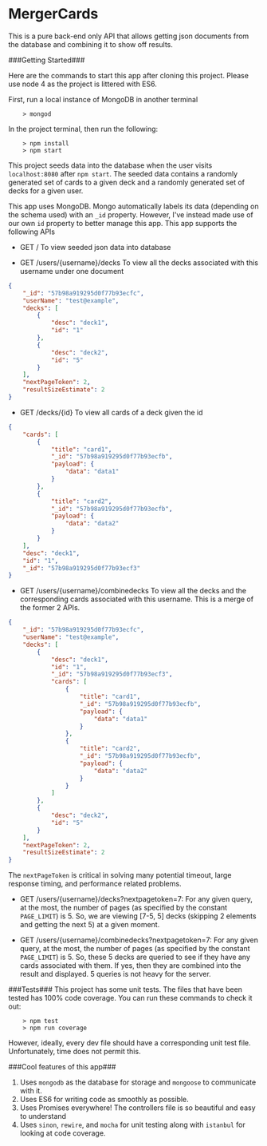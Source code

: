 # MergerCards

This is a pure back-end only API that allows getting json documents from the database and combining it to show off results.

###Getting Started###

Here are the commands to start this app after cloning this project. Please use node 4 as the project is littered with ES6.

First, run a local instance of MongoDB in another terminal

```
	> mongod
```

In the project terminal, then run the following:

```
	> npm install
	> npm start
```

This project seeds data into the database when the user visits `localhost:8080` after `npm start`. The seeded data contains a randomly generated set of cards to a given deck and a randomly generated set of decks for a given user.

This app uses MongoDB. Mongo automatically labels its data (depending on the schema used) with an `_id` property. However, I've instead made use of our own `id` property to better manage this app. This app supports the following APIs

* GET /
To view seeded json data into database

* GET /users/{username}/decks
To view all the decks associated with this username under one document
```json
{
	"_id": "57b98a919295d0f77b93ecfc",
	"userName": "test@example",
    "decks": [
        {
            "desc": "deck1",
            "id": "1"
        },
        {
            "desc": "deck2",
            "id": "5"
        }
    ],
    "nextPageToken": 2,
    "resultSizeEstimate": 2
}
```

* GET /decks/{id}
To view all cards of a deck given the id
```json
{
    "cards": [
        {
        	"title": "card1",
        	"_id": "57b98a919295d0f77b93ecfb",
            "payload": {
                "data": "data1"
            }
        },
        {
	        "title": "card2",
	        "_id": "57b98a919295d0f77b93ecfb",
            "payload": {
                "data": "data2"
            }
        }
    ],
    "desc": "deck1",
    "id": "1",
    "_id": "57b98a919295d0f77b93ecf3"
}
```

* GET /users/{username}/combinedecks
To view all the decks and the corresponding cards associated with this username. This is a merge of the former 2 APIs.
```json
{
	"_id": "57b98a919295d0f77b93ecfc",
	"userName": "test@example",
    "decks": [
        {
            "desc": "deck1",
            "id": "1",
            "_id": "57b98a919295d0f77b93ecf3",
            "cards": [
                {
                	"title": "card1",
                	"_id": "57b98a919295d0f77b93ecfb",
                    "payload": {
                        "data": "data1"
                    }
                },
                {
        	        "title": "card2",
        	        "_id": "57b98a919295d0f77b93ecfb",
                    "payload": {
                        "data": "data2"
                    }
                }
            ]
        },
        {
            "desc": "deck2",
            "id": "5"
        }
    ],
    "nextPageToken": 2,
    "resultSizeEstimate": 2
}
```
The `nextPageToken` is critical in solving many potential timeout, large response timing, and performance related problems. 

* GET /users/{username}/decks?nextpagetoken=7:
For any given query, at the most, the number of pages (as specified by the constant `PAGE_LIMIT`)
is 5. So, we are viewing [7-5, 5] decks (skipping 2 elements and getting the next 5) at a given moment.

* GET /users/{username}/combinedecks?nextpagetoken=7:
For any given query, at the most, the number of pages (as specified by the constant `PAGE_LIMIT`) is 5. So, these 5 decks are queried to see if they have any cards associated with them. If yes, then they are combined into the result and displayed. 5 queries is not heavy for the server.

###Tests###
This project has some unit tests. The files that have been tested has 100% code coverage. You can run these commands to check it out:
```
    > npm test
    > npm run coverage
```
However, ideally, every dev file should have a corresponding unit test file. Unfortunately, time does not permit this.

###Cool features of this app###
1. Uses `mongodb` as the database for storage and `mongoose` to communicate with it.
1. Uses ES6 for writing code as smoothly as possible.
1. Uses Promises everywhere! The controllers file is so beautiful and easy to understand
1. Uses `sinon`, `rewire`, and `mocha` for unit testing along with `istanbul` for looking at code coverage.